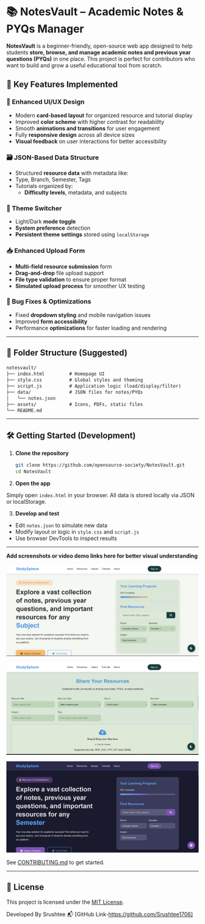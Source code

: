 # 📚 NotesVault – Academic Notes & PYQs Manager

**NotesVault** is a beginner-friendly, open-source web app designed to help students **store, browse, and manage academic notes and previous year questions (PYQs)** in one place. This project is perfect for contributors who want to build and grow a useful educational tool from scratch.

## 🚀 Key Features Implemented

### 🧱 Enhanced UI/UX Design
- Modern **card-based layout** for organized resource and tutorial display
- Improved **color scheme** with higher contrast for readability
- Smooth **animations and transitions** for user engagement
- Fully **responsive design** across all device sizes
- **Visual feedback** on user interactions for better accessibility

### 🗃️ JSON-Based Data Structure
- Structured **resource data** with metadata like:
- Type, Branch, Semester, Tags
- Tutorials organized by:
  - **Difficulty levels**, metadata, and subjects

### 🌙 Theme Switcher
- Light/Dark **mode toggle**
- **System preference** detection
- **Persistent theme settings** stored using `localStorage`

### 📥 Enhanced Upload Form
- **Multi-field resource submission** form
- **Drag-and-drop** file upload support
- **File type validation** to ensure proper format
- **Simulated upload process** for smoother UX testing


### 🐞 Bug Fixes & Optimizations
- Fixed **dropdown styling** and mobile navigation issues
- Improved **form accessibility**
- Performance **optimizations** for faster loading and rendering

---

## 📁 Folder Structure (Suggested)

```
notesvault/
├── index.html         # Homepage UI
├── style.css          # Global styles and theming
├── script.js          # Application logic (load/display/filter)
├── data/              # JSON files for notes/PYQs
│   └── notes.json
├── assets/            # Icons, PDFs, static files
└── README.md
```

---

## 🛠️ Getting Started (Development)

1. **Clone the repository**

    ```bash
    git clone https://github.com/opensource-society/NotesVault.git
    cd NotesVault
    ```

2. **Open the app**

Simply open `index.html` in your browser. All data is stored locally via JSON or localStorage.

3. **Develop and test**

* Edit `notes.json` to simulate new data
* Modify layout or logic in `style.css` and `script.js`
* Use browser DevTools to inspect results

---
 **Add screenshots or video demo links here for better visual understanding**

![Home Page](Screenshots/home.png)
 
 ![Third](Screenshots/Thirdpage.png)

 ![Sxith Page](Screenshots/eigthpage.png)


See [CONTRIBUTING.md](CONTRIBUTING.md) to get started.

---

## 📄 License

This project is licensed under the [MIT License](LICENSE).

Developed By
Srushtee
📬 [GitHub Link-https://github.com/Srushtee1706]

